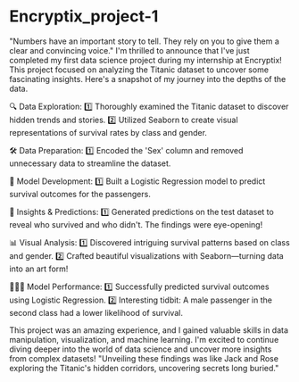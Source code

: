 # Encryptix_project-1

"Numbers have an important story to tell. They rely on you to give them a clear and convincing voice."
I'm thrilled to announce that I've just completed my first data science project during my internship at Encryptix! This project focused on analyzing the Titanic dataset to uncover some fascinating insights. Here's a snapshot of my journey into the depths of the data.

🔍 Data Exploration:
1️⃣  Thoroughly examined the Titanic dataset to discover hidden trends and stories.
2️⃣  Utilized Seaborn to create visual representations of survival rates by class and gender.

🛠️ Data Preparation:
1️⃣ Encoded the 'Sex' column and removed unnecessary data to streamline the dataset.

🚀 Model Development:
1️⃣ Built a Logistic Regression model to predict survival outcomes for the passengers.

🔮 Insights & Predictions:
1️⃣ Generated predictions on the test dataset to reveal who survived and who didn't. The findings were eye-opening!

📊 Visual Analysis:
1️⃣ Discovered intriguing survival patterns based on class and gender.
2️⃣ Crafted beautiful visualizations with Seaborn—turning data into an art form!

🧑🏻‍💻 Model Performance:
1️⃣ Successfully predicted survival outcomes using Logistic Regression.
2️⃣ Interesting tidbit: A male passenger in the second class had a lower likelihood of survival.

This project was an amazing experience, and I gained valuable skills in data manipulation, visualization, and machine learning. I'm excited to continue diving deeper into the world of data science and uncover more insights from complex datasets!
"Unveiling these findings was like Jack and Rose exploring the Titanic's hidden corridors, uncovering secrets long buried."
